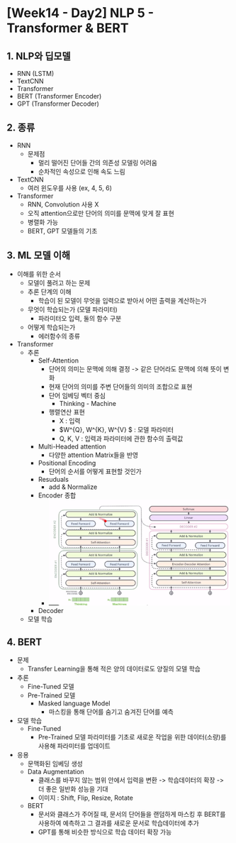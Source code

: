 # [Week14 - Day2] NLP 5 - Transformer & BERT

## 1. NLP와 딥모델
  - RNN (LSTM)
  - TextCNN
  - Transformer
  - BERT (Transformer Encoder)
  - GPT (Transformer Decoder)

## 2. 종류
  - RNN
    - 문제점
      - 멀리 떨어진 단어들 간의 의존성 모델링 어려움
      - 순차적인 속성으로 인해 속도 느림
  - TextCNN
    - 여러 윈도우를 사용 (ex, 4, 5, 6)
  - Transformer
    - RNN, Convolution 사용 X
    - 오직 attention으로만 단어의 의미를 문맥에 맞게 잘 표현
    - 병렬화 가능
    - BERT, GPT 모델들의 기초
  
## 3. ML 모델 이해
  - 이해를 위한 순서
    - 모델이 풀려고 하는 문제
    - 추론 단계의 이해
      - 학습이 된 모델이 무엇을 입력으로 받아서 어떤 출력을 계산하는가
    - 무엇이 학습되는가 (모델 파라미터)
      - 파라미터오 입력, 둘의 함수 구분
    - 어떻게 학습되는가
      - 에러함수의 종류
  - Transformer
    - 추론 
      - Self-Attention
        - 단어의 의미는 문맥에 의해 결정 -> 같은 단어라도 문맥에 의해 뜻이 변화
        - 현재 단어의 의미를 주변 단어들의 의미의 조합으로 표현
        - 단어 임베딩 벡터 중심
          - Thinking - Machine
        - 행렬연산 표현
          - X : 입력
          - $W^{Q}, W^{K}, W^{V} $ : 모델 파라미터
          - Q, K, V : 입력과 파라미터에 관한 함수의 출력값
      - Multi-Headed attention
        - 다양한 attention Matrix들을 반영
      - Positional Encoding
        - 단어의 순서를 어떻게 표현할 것인가
      - Resuduals
        - add & Normalize
      - Encoder 종합
        - ![image](image/1.png)
      - Decoder
    - 모델 학습

## 4. BERT
  - 문제
    - Transfer Learning을 통해 적은 양의 데이터로도 양질의 모델 학습
  - 추론
    - Fine-Tuned 모델
    - Pre-Trained 모델
      - Masked language Model
        - 마스킹을 통해 단어를 숨기고 숨겨진 단어를 예측
  - 모델 학습
    - Fine-Tuned
      - Pre-Trained 모델 파라미터를 기초로 새로운 작업을 위한 데이터(소량)를 사용해 파라미터를 업데이트
  - 응용
    - 문맥화된 임베딩 생성
    - Data Augmentation
      - 클래스를 바꾸지 않는 범위 안에서 입력을 변환 -> 학습데이터의 확장 -> 더 좋은 일반화 성능을 기대
      - 이미지 : Shift, Flip, Resize, Rotate
    - BERT
      - 문서와 클래스가 주어질 때, 문서의 단어들을 랜덤하게 마스킹 후 BERT를 사용하여 예측하고 그 결과를 새로운 문서로 학습데이터에 추가
      - GPT를 통해 비슷한 방식으로 학습 데이터 확장 가능